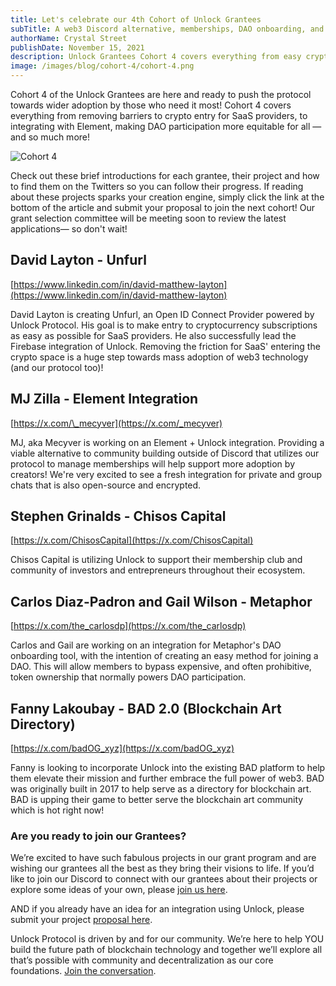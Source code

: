 ```yaml
---
title: Let's celebrate our 4th Cohort of Unlock Grantees
subTitle: A web3 Discord alternative, memberships, DAO onboarding, and identity!
authorName: Crystal Street
publishDate: November 15, 2021
description: Unlock Grantees Cohort 4 covers everything from easy crypto adoption for SaaS to Element integrations and everything in between!
image: /images/blog/cohort-4/cohort-4.png
---
```


Cohort 4 of the Unlock Grantees are here and ready to push the protocol towards wider adoption by those who need it most! Cohort 4 covers everything from removing barriers to crypto entry for SaaS providers, to integrating with Element, making DAO participation more equitable for all — and so much more!

![Cohort 4](/images/blog/cohort-4/cohort-4.png)

Check out these brief introductions for each grantee, their project and how to find them on the Twitters so you can follow their progress. If reading about these projects sparks your creation engine, simply click the link at the bottom of the article and submit your proposal to join the next cohort! Our grant selection committee will be meeting soon to review the latest applications— so don't wait!

## David Layton - Unfurl

[https://www.linkedin.com/in/david-matthew-layton](https://www.linkedin.com/in/david-matthew-layton)

David Layton is creating Unfurl, an Open ID Connect Provider powered by Unlock Protocol. His goal is to make entry to cryptocurrency subscriptions as easy as possible for SaaS providers. He also successfully lead the Firebase integration of Unlock. Removing the friction for SaaS' entering the crypto space is a huge step towards mass adoption of web3 technology (and our protocol too)!

## MJ Zilla - Element Integration

[https://x.com/\_mecyver](https://x.com/_mecyver)

MJ, aka Mecyver is working on an Element + Unlock integration. Providing a viable alternative to community building outside of Discord that utilizes our protocol to manage memberships will help support more adoption by creators! We're very excited to see a fresh integration for private and group chats that is also open-source and encrypted.

## Stephen Grinalds - Chisos Capital

[https://x.com/ChisosCapital](https://x.com/ChisosCapital)

Chisos Capital is utilizing Unlock to support their membership club and community of investors and entrepreneurs throughout their ecosystem.

## Carlos Diaz-Padron and Gail Wilson - Metaphor

[https://x.com/the_carlosdp](https://x.com/the_carlosdp)

Carlos and Gail are working on an integration for Metaphor's DAO onboarding tool, with the intention of creating an easy method for joining a DAO. This will allow members to bypass expensive, and often prohibitive, token ownership that normally powers DAO participation.

## Fanny Lakoubay - BAD 2.0 (Blockchain Art Directory)

[https://x.com/badOG_xyz](https://x.com/badOG_xyz)

Fanny is looking to incorporate Unlock into the existing BAD platform to help them elevate their mission and further embrace the full power of web3. BAD was originally built in 2017 to help serve as a directory for blockchain art. BAD is upping their game to better serve the blockchain art community which is hot right now!

### Are you ready to join our Grantees?

We’re excited to have such fabulous projects in our grant program and are wishing our grantees all the best as they bring their visions to life. If you’d like to join our Discord to connect with our grantees about their projects or explore some ideas of your own, please [join us here](https://discord.gg/Ah6ZEJyTDp).

AND if you already have an idea for an integration using Unlock, please submit your project [proposal here](https://share.hsforms.com/1gAdLgNOESNCWJ9bJxCUAMwbvg22).

Unlock Protocol is driven by and for our community. We’re here to help YOU build the future path of blockchain technology and together we’ll explore all that’s possible with community and decentralization as our core foundations. [Join the conversation](https://unlock.community/).
